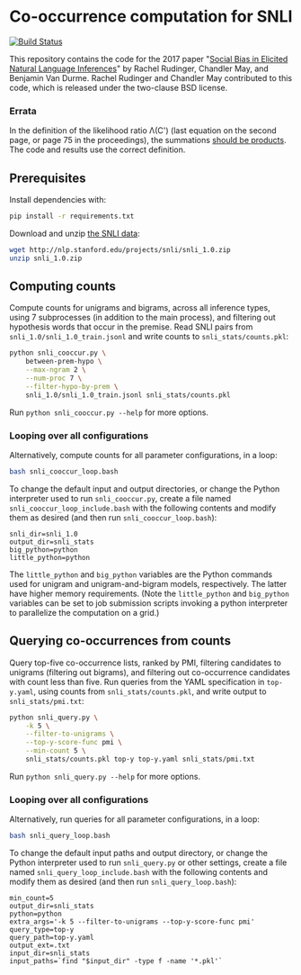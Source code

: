 # Co-occurrence computation for SNLI

[![Build Status](https://travis-ci.org/cjmay/snli-ethics.svg?branch=master)](https://travis-ci.org/cjmay/snli-ethics)
   
This repository contains the code for the 2017 paper
"[Social Bias in Elicited Natural Language Inferences](http://www.ethicsinnlp.org/workshop/pdf/EthNLP09.pdf)"
by Rachel Rudinger, Chandler May, and Benjamin Van Durme.
Rachel Rudinger and Chandler May contributed to this code, which is
released under the two-clause BSD license.

### Errata

In the definition of the likelihood ratio Λ(C') (last equation on the second page, or page 75 in the proceedings), the summations [should be products](https://en.wikipedia.org/wiki/G-test#Derivation).  The code and results use the correct definition.

## Prerequisites

Install dependencies with:

```bash
pip install -r requirements.txt
```

Download and unzip [the SNLI data](http://nlp.stanford.edu/projects/snli/snli_1.0.zip):

```bash
wget http://nlp.stanford.edu/projects/snli/snli_1.0.zip
unzip snli_1.0.zip
```

## Computing counts

Compute counts for unigrams and bigrams, across all inference types,
using 7 subprocesses (in addition to the main process), and filtering
out hypothesis words that occur in the premise.  Read SNLI pairs from
`snli_1.0/snli_1.0_train.jsonl` and write counts to
`snli_stats/counts.pkl`:

```bash
python snli_cooccur.py \
    between-prem-hypo \
    --max-ngram 2 \
    --num-proc 7 \
    --filter-hypo-by-prem \
    snli_1.0/snli_1.0_train.jsonl snli_stats/counts.pkl
```

Run `python snli_cooccur.py --help` for more options.

### Looping over all configurations

Alternatively, compute counts for all parameter configurations, in a
loop:

```bash
bash snli_cooccur_loop.bash
```

To change the default input and output directories, or change the
Python interpreter used to run `snli_cooccur.py`, create a file named
`snli_cooccur_loop_include.bash` with the following contents and
modify them as desired (and then run `snli_cooccur_loop.bash`):

```
snli_dir=snli_1.0
output_dir=snli_stats
big_python=python
little_python=python
```

The `little_python` and `big_python` variables are the Python
commands used for unigram and unigram-and-bigram models, respectively.
The latter have higher memory requirements.
(Note the `little_python` and `big_python` variables can be set to job
submission scripts invoking a python interpreter to parallelize the
computation on a grid.)

## Querying co-occurrences from counts

Query top-five co-occurrence lists, ranked by PMI, filtering candidates
to unigrams (filtering out bigrams), and filtering out co-occurrence
candidates with count less than five.  Run queries from the YAML
specification in `top-y.yaml`, using counts from
`snli_stats/counts.pkl`, and write output to `snli_stats/pmi.txt`:

```bash
python snli_query.py \
    -k 5 \
    --filter-to-unigrams \
    --top-y-score-func pmi \
    --min-count 5 \
    snli_stats/counts.pkl top-y top-y.yaml snli_stats/pmi.txt
```

Run `python snli_query.py --help` for more options.

### Looping over all configurations

Alternatively, run queries for all parameter configurations, in a
loop:

```bash
bash snli_query_loop.bash
```

To change the default input paths and output directory, or change the
Python interpreter used to run `snli_query.py` or other settings,
create a file named `snli_query_loop_include.bash` with the following
contents and modify them as desired (and then run
`snli_query_loop.bash`):

```
min_count=5
output_dir=snli_stats
python=python
extra_args='-k 5 --filter-to-unigrams --top-y-score-func pmi'
query_type=top-y
query_path=top-y.yaml
output_ext=.txt
input_dir=snli_stats
input_paths=`find "$input_dir" -type f -name '*.pkl'`
```
